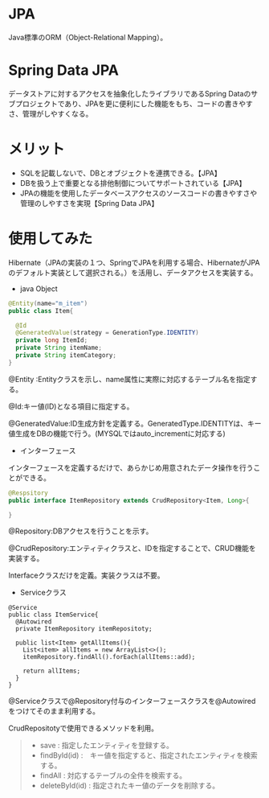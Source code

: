 # JPA
Java標準のORM（Object-Relational Mapping）。
# Spring Data JPA
データストアに対するアクセスを抽象化したライブラリであるSpring Dataのサブプロジェクトであり、JPAを更に便利にした機能をもち、コードの書きやすさ、管理がしやすくなる。

# メリット
* SQLを記載しないで、DBとオブジェクトを連携できる。【JPA】
* DBを扱う上で重要となる排他制御についてサポートされている【JPA】
* JPAの機能を使用したデータベースアクセスのソースコードの書きやすさや管理のしやすさを実現【Spring Data JPA】

# 使用してみた
Hibernate（JPAの実装の１つ、SpringでJPAを利用する場合、HibernateがJPAのデフォルト実装として選択される。）を活用し、データアクセスを実装する。

* java Object
~~~ java
@Entity(name="m_item")
public class Item{

  @Id
  @GeneratedValue(strategy = GenerationType.IDENTITY)
  private long ItemId;
  private String itemName;
  private String itemCategory;
}
~~~
@Entity :Entityクラスを示し、name属性に実際に対応するテーブル名を指定する。

@Id:キー値(ID)となる項目に指定する。

@GeneratedValue:ID生成方針を定義する。GeneratedType.IDENTITYは、キー値生成をDBの機能で行う。(MYSQLではauto_incrementに対応する)

* インターフェース

インターフェースを定義するだけで、あらかじめ用意されたデータ操作を行うことができる。

~~~ java
@Respsitory
public interface ItemRepository extends CrudRepository<Item, Long>{

}
~~~

@Repository:DBアクセスを行うことを示す。

@CrudRepository:エンティティクラスと、IDを指定することで、CRUD機能を実装する。

Interfaceクラスだけを定義。実装クラスは不要。

* Serviceクラス

~~~
@Service
public class ItemService{
  @Autowired
  private ItemRepository itemRepositoty;
  
  public list<Item> getAllItems(){
    List<item> allItems = new ArrayList<>();
    itemRepository.findAll().forEach(allItems::add);
    
    return allItems;
  }
}
~~~

@Serviceクラスで@Repository付与のインターフェースクラスを@Autowiredをつけてそのまま利用する。

CrudRepositotyで使用できるメソッドを利用。

> * save : 指定したエンティティを登録する。
> * findById(id) :　キー値を指定すると、指定されたエンティティを検索する。
> * findAll : 対応するテーブルの全件を検索する。
> * deleteById(id) : 指定されたキー値のデータを削除する。
